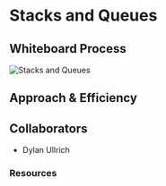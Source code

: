 # Stacks and Queues

## Whiteboard Process

![Stacks and Queues]()

## Approach & Efficiency

## Collaborators

- Dylan Ullrich

### Resources
